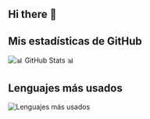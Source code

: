 ## Hi there 👋

## Mis estadísticas de GitHub

![📊 GitHub Stats 📊](https://github-readme-stats.vercel.app/api?username=JaimeGuzmanSantoyo&show_icons=true&theme=radical)

## Lenguajes más usados

![Lenguajes más usados](https://github-readme-stats.vercel.app/api/top-langs/?username=JaimeGuzmanSantoyo&layout=compact&theme=radical&langs_count=10)

